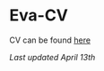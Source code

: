 # Eva-CV

CV can be found [here](https://github.com/evaherbst/Eva-CV/raw/main/CV_Eva_Herbst_April13_2021.pdf)

*Last updated April 13th*

